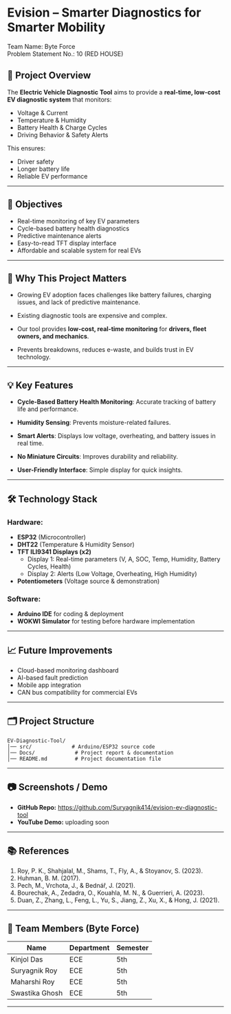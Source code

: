 
# Evision – Smarter Diagnostics for Smarter Mobility  
Team Name: Byte Force  
Problem Statement No.: 10 (RED HOUSE)  

## 📌 Project Overview  
The **Electric Vehicle Diagnostic Tool** aims to provide a **real-time, low-cost EV diagnostic system** that monitors:  
- Voltage & Current  
- Temperature & Humidity  
- Battery Health & Charge Cycles  
- Driving Behavior & Safety Alerts  

This ensures:  
- Driver safety  
- Longer battery life  
- Reliable EV performance  

---

## 🎯 Objectives  
- Real-time monitoring of key EV parameters  
- Cycle-based battery health diagnostics  
- Predictive maintenance alerts  
- Easy-to-read TFT display interface  
- Affordable and scalable system for real EVs  

---

## 🚗 Why This Project Matters  
- Growing EV adoption faces challenges like battery failures, charging issues, and lack of predictive maintenance.

- Existing diagnostic tools are expensive and complex. 

- Our tool provides **low-cost, real-time monitoring** for **drivers, fleet owners, and mechanics**.  

- Prevents breakdowns, reduces e-waste, and builds trust in EV technology.  

---

## 💡 Key Features  
- **Cycle-Based Battery Health Monitoring**: Accurate tracking of battery life and performance. 

- **Humidity Sensing**: Prevents moisture-related failures.  

- **Smart Alerts**: Displays low voltage, overheating, and battery issues in real time.  

- **No Miniature Circuits**: Improves durability and reliability.  

- **User-Friendly Interface**: Simple display for quick insights.  

---

## 🛠 Technology Stack  

### Hardware:
- **ESP32** (Microcontroller)  
- **DHT22** (Temperature & Humidity Sensor)  
- **TFT ILI9341 Displays (x2)**  
  - Display 1: Real-time parameters (V, A, SOC, Temp, Humidity, Battery Cycles, Health)  
  - Display 2: Alerts (Low Voltage, Overheating, High Humidity)  
- **Potentiometers** (Voltage source & demonstration)  

### Software:
- **Arduino IDE** for coding & deployment  
- **WOKWI Simulator** for testing before hardware implementation  

---



## 📈 Future Improvements  
- Cloud-based monitoring dashboard  
- AI-based fault prediction  
- Mobile app integration  
- CAN bus compatibility for commercial EVs  

---

## 🗂 Project Structure  
```
EV-Diagnostic-Tool/
│── src/             # Arduino/ESP32 source code
│── Docs/             # Project report & documentation
│── README.md         # Project documentation file
```

---

## 📷 Screenshots / Demo  
- **GitHub Repo:** https://github.com/Suryagnik414/evision-ev-diagnostic-tool
- **YouTube Demo:** uploading soon
  

---

## 📚 References  
1. Roy, P. K., Shahjalal, M., Shams, T., Fly, A., & Stoyanov, S. (2023).  
2. Huhman, B. M. (2017).  
3. Pech, M., Vrchota, J., & Bednář, J. (2021).  
4. Bourechak, A., Zedadra, O., Kouahla, M. N., & Guerrieri, A. (2023).  
5. Duan, Z., Zhang, L., Feng, L., Yu, S., Jiang, Z., Xu, X., & Hong, J. (2021).  

---

## 👥 Team Members (Byte Force)  
| Name           | Department | Semester |
|----------------|------------|----------|
| Kinjol Das     | ECE        | 5th      |
| Suryagnik Roy  | ECE        | 5th      |
| Maharshi Roy   | ECE        | 5th      |
| Swastika Ghosh | ECE        | 5th      |

---

 
